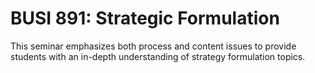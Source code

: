 # BUSI 891: Strategic Formulation

This seminar emphasizes both process and content issues to provide students with an in-depth understanding of strategy formulation topics.